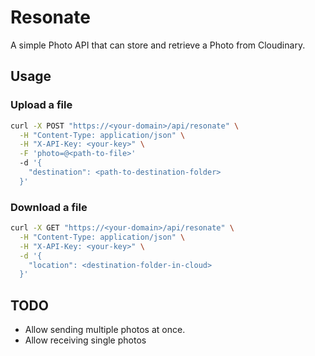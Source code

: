 # Resonate

A simple Photo API that can store and retrieve a Photo from Cloudinary.

## Usage

### Upload a file

```sh
curl -X POST "https://<your-domain>/api/resonate" \
  -H "Content-Type: application/json" \
  -H "X-API-Key: <your-key>" \
  -F 'photo=@<path-to-file>' 
  -d '{
    "destination": <path-to-destination-folder>
  }'
```

### Download a file

```sh
curl -X GET "https://<your-domain>/api/resonate" \
  -H "Content-Type: application/json" \
  -H "X-API-Key: <your-key>" \
  -d '{
    "location": <destination-folder-in-cloud>
  }'
```

## TODO

- Allow sending multiple photos at once.
- Allow receiving single photos
